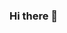 ### Hi there 👋

<!--
**RuanOliv/RuanOliv** is a ✨ _special_ ✨ repository because its `README.md` (this file) appears on your GitHub profile.

Here are some ideas to get you started:

- 🔭 I’m currently working on ...
- 🌱 I’m currently learning ReactJS
- 👯 I’m looking to collaborate on ...
- 🤔 I’m looking for help with ReactJS
- 💬 Ask me about ...
- 📫 How to reach me: ...
- 😄 Pronouns: ...
- ⚡ Fun fact: ...
-->
